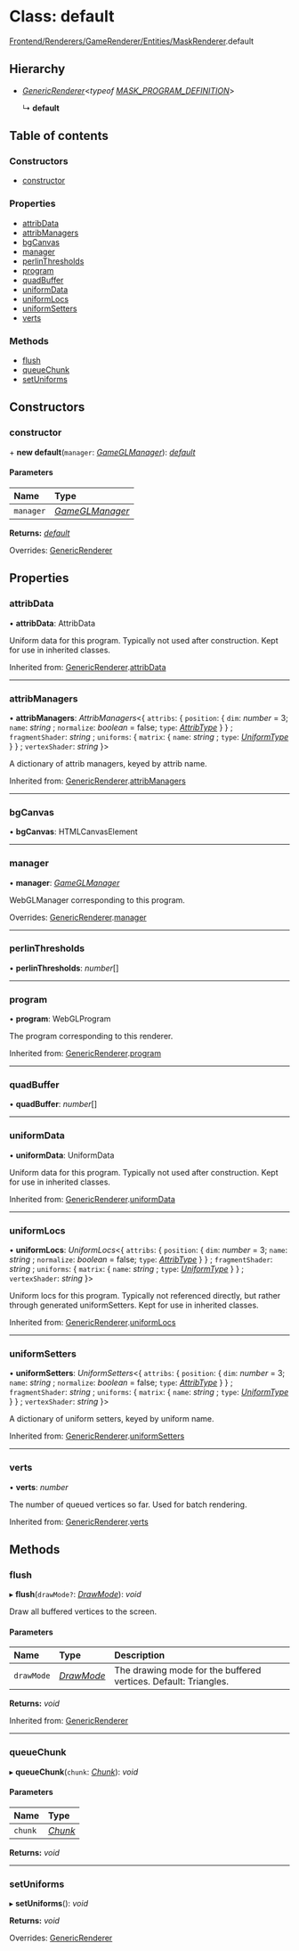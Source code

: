 # Class: default

[Frontend/Renderers/GameRenderer/Entities/MaskRenderer](../modules/frontend_renderers_gamerenderer_entities_maskrenderer.md).default

## Hierarchy

- [_GenericRenderer_](frontend_renderers_gamerenderer_webgl_genericrenderer.genericrenderer.md)<_typeof_ [_MASK_PROGRAM_DEFINITION_](../modules/frontend_renderers_gamerenderer_programs_maskprogram.md#mask_program_definition)\>

  ↳ **default**

## Table of contents

### Constructors

- [constructor](frontend_renderers_gamerenderer_entities_maskrenderer.default.md#constructor)

### Properties

- [attribData](frontend_renderers_gamerenderer_entities_maskrenderer.default.md#attribdata)
- [attribManagers](frontend_renderers_gamerenderer_entities_maskrenderer.default.md#attribmanagers)
- [bgCanvas](frontend_renderers_gamerenderer_entities_maskrenderer.default.md#bgcanvas)
- [manager](frontend_renderers_gamerenderer_entities_maskrenderer.default.md#manager)
- [perlinThresholds](frontend_renderers_gamerenderer_entities_maskrenderer.default.md#perlinthresholds)
- [program](frontend_renderers_gamerenderer_entities_maskrenderer.default.md#program)
- [quadBuffer](frontend_renderers_gamerenderer_entities_maskrenderer.default.md#quadbuffer)
- [uniformData](frontend_renderers_gamerenderer_entities_maskrenderer.default.md#uniformdata)
- [uniformLocs](frontend_renderers_gamerenderer_entities_maskrenderer.default.md#uniformlocs)
- [uniformSetters](frontend_renderers_gamerenderer_entities_maskrenderer.default.md#uniformsetters)
- [verts](frontend_renderers_gamerenderer_entities_maskrenderer.default.md#verts)

### Methods

- [flush](frontend_renderers_gamerenderer_entities_maskrenderer.default.md#flush)
- [queueChunk](frontend_renderers_gamerenderer_entities_maskrenderer.default.md#queuechunk)
- [setUniforms](frontend_renderers_gamerenderer_entities_maskrenderer.default.md#setuniforms)

## Constructors

### constructor

\+ **new default**(`manager`: [_GameGLManager_](frontend_renderers_gamerenderer_webgl_gameglmanager.gameglmanager.md)): [_default_](frontend_renderers_gamerenderer_entities_maskrenderer.default.md)

#### Parameters

| Name      | Type                                                                                    |
| :-------- | :-------------------------------------------------------------------------------------- |
| `manager` | [_GameGLManager_](frontend_renderers_gamerenderer_webgl_gameglmanager.gameglmanager.md) |

**Returns:** [_default_](frontend_renderers_gamerenderer_entities_maskrenderer.default.md)

Overrides: [GenericRenderer](frontend_renderers_gamerenderer_webgl_genericrenderer.genericrenderer.md)

## Properties

### attribData

• **attribData**: AttribData

Uniform data for this program. Typically not used after construction.
Kept for use in inherited classes.

Inherited from: [GenericRenderer](frontend_renderers_gamerenderer_webgl_genericrenderer.genericrenderer.md).[attribData](frontend_renderers_gamerenderer_webgl_genericrenderer.genericrenderer.md#attribdata)

---

### attribManagers

• **attribManagers**: _AttribManagers_<{ `attribs`: { `position`: { `dim`: _number_ = 3; `name`: _string_ ; `normalize`: _boolean_ = false; `type`: [_AttribType_](../enums/frontend_renderers_gamerenderer_enginetypes.attribtype.md) } } ; `fragmentShader`: _string_ ; `uniforms`: { `matrix`: { `name`: _string_ ; `type`: [_UniformType_](../enums/frontend_renderers_gamerenderer_enginetypes.uniformtype.md) } } ; `vertexShader`: _string_ }\>

A dictionary of attrib managers, keyed by attrib name.

Inherited from: [GenericRenderer](frontend_renderers_gamerenderer_webgl_genericrenderer.genericrenderer.md).[attribManagers](frontend_renderers_gamerenderer_webgl_genericrenderer.genericrenderer.md#attribmanagers)

---

### bgCanvas

• **bgCanvas**: HTMLCanvasElement

---

### manager

• **manager**: [_GameGLManager_](frontend_renderers_gamerenderer_webgl_gameglmanager.gameglmanager.md)

WebGLManager corresponding to this program.

Overrides: [GenericRenderer](frontend_renderers_gamerenderer_webgl_genericrenderer.genericrenderer.md).[manager](frontend_renderers_gamerenderer_webgl_genericrenderer.genericrenderer.md#manager)

---

### perlinThresholds

• **perlinThresholds**: _number_[]

---

### program

• **program**: WebGLProgram

The program corresponding to this renderer.

Inherited from: [GenericRenderer](frontend_renderers_gamerenderer_webgl_genericrenderer.genericrenderer.md).[program](frontend_renderers_gamerenderer_webgl_genericrenderer.genericrenderer.md#program)

---

### quadBuffer

• **quadBuffer**: _number_[]

---

### uniformData

• **uniformData**: UniformData

Uniform data for this program. Typically not used after construction.
Kept for use in inherited classes.

Inherited from: [GenericRenderer](frontend_renderers_gamerenderer_webgl_genericrenderer.genericrenderer.md).[uniformData](frontend_renderers_gamerenderer_webgl_genericrenderer.genericrenderer.md#uniformdata)

---

### uniformLocs

• **uniformLocs**: _UniformLocs_<{ `attribs`: { `position`: { `dim`: _number_ = 3; `name`: _string_ ; `normalize`: _boolean_ = false; `type`: [_AttribType_](../enums/frontend_renderers_gamerenderer_enginetypes.attribtype.md) } } ; `fragmentShader`: _string_ ; `uniforms`: { `matrix`: { `name`: _string_ ; `type`: [_UniformType_](../enums/frontend_renderers_gamerenderer_enginetypes.uniformtype.md) } } ; `vertexShader`: _string_ }\>

Uniform locs for this program. Typically not referenced directly,
but rather through generated uniformSetters. Kept for use in inherited classes.

Inherited from: [GenericRenderer](frontend_renderers_gamerenderer_webgl_genericrenderer.genericrenderer.md).[uniformLocs](frontend_renderers_gamerenderer_webgl_genericrenderer.genericrenderer.md#uniformlocs)

---

### uniformSetters

• **uniformSetters**: _UniformSetters_<{ `attribs`: { `position`: { `dim`: _number_ = 3; `name`: _string_ ; `normalize`: _boolean_ = false; `type`: [_AttribType_](../enums/frontend_renderers_gamerenderer_enginetypes.attribtype.md) } } ; `fragmentShader`: _string_ ; `uniforms`: { `matrix`: { `name`: _string_ ; `type`: [_UniformType_](../enums/frontend_renderers_gamerenderer_enginetypes.uniformtype.md) } } ; `vertexShader`: _string_ }\>

A dictionary of uniform setters, keyed by uniform name.

Inherited from: [GenericRenderer](frontend_renderers_gamerenderer_webgl_genericrenderer.genericrenderer.md).[uniformSetters](frontend_renderers_gamerenderer_webgl_genericrenderer.genericrenderer.md#uniformsetters)

---

### verts

• **verts**: _number_

The number of queued vertices so far. Used for batch rendering.

Inherited from: [GenericRenderer](frontend_renderers_gamerenderer_webgl_genericrenderer.genericrenderer.md).[verts](frontend_renderers_gamerenderer_webgl_genericrenderer.genericrenderer.md#verts)

## Methods

### flush

▸ **flush**(`drawMode?`: [_DrawMode_](../enums/frontend_renderers_gamerenderer_enginetypes.drawmode.md)): _void_

Draw all buffered vertices to the screen.

#### Parameters

| Name       | Type                                                                           | Description                                                     |
| :--------- | :----------------------------------------------------------------------------- | :-------------------------------------------------------------- |
| `drawMode` | [_DrawMode_](../enums/frontend_renderers_gamerenderer_enginetypes.drawmode.md) | The drawing mode for the buffered vertices. Default: Triangles. |

**Returns:** _void_

Inherited from: [GenericRenderer](frontend_renderers_gamerenderer_webgl_genericrenderer.genericrenderer.md)

---

### queueChunk

▸ **queueChunk**(`chunk`: [_Chunk_](_types_global_globaltypes.chunk.md)): _void_

#### Parameters

| Name    | Type                                          |
| :------ | :-------------------------------------------- |
| `chunk` | [_Chunk_](_types_global_globaltypes.chunk.md) |

**Returns:** _void_

---

### setUniforms

▸ **setUniforms**(): _void_

**Returns:** _void_

Overrides: [GenericRenderer](frontend_renderers_gamerenderer_webgl_genericrenderer.genericrenderer.md)
